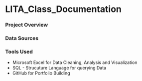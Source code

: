 # LITA_Class_Documentation
### Project Overview
### Data Sources
### Tools Used
- Microsoft Excel for Data Cleaning, Analysis and Visualization
- SQL - Strucuture Language for querying Data
- GitHub for Portfolio Building

